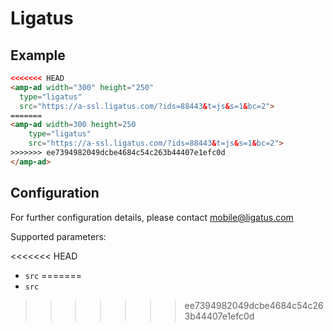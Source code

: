 <!---
Copyright 2016 The AMP HTML Authors. All Rights Reserved.

Licensed under the Apache License, Version 2.0 (the "License");
you may not use this file except in compliance with the License.
You may obtain a copy of the License at

      http://www.apache.org/licenses/LICENSE-2.0

Unless required by applicable law or agreed to in writing, software
distributed under the License is distributed on an "AS-IS" BASIS,
WITHOUT WARRANTIES OR CONDITIONS OF ANY KIND, either express or implied.
See the License for the specific language governing permissions and
limitations under the License.
-->

# Ligatus

## Example

```html
<<<<<<< HEAD
<amp-ad width="300" height="250"
  type="ligatus"
  src="https://a-ssl.ligatus.com/?ids=88443&t=js&s=1&bc=2">
=======
<amp-ad width=300 height=250
    type="ligatus"
    src="https://a-ssl.ligatus.com/?ids=88443&t=js&s=1&bc=2">
>>>>>>> ee7394982049dcbe4684c54c263b44407e1efc0d
</amp-ad>
```

## Configuration

For further configuration details, please contact mobile@ligatus.com

Supported parameters:

<<<<<<< HEAD
- `src`
=======
- `src`
>>>>>>> ee7394982049dcbe4684c54c263b44407e1efc0d
